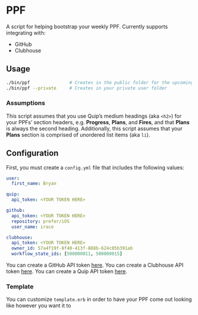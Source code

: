 # PPF

A script for helping bootstrap your weekly PPF. Currently supports integrating with:

* GitHub
* Clubhouse

## Usage

```bash
./bin/ppf               # Creates in the public folder for the upcoming week
./bin/ppf --private     # Creates in your private user folder
```

### Assumptions

This script assumes that you use Quip’s medium headings (aka `<h2>`) for your PPFs’ section headers, e.g. **Progress**, **Plans**, and **Fires**, and that **Plans** is always the second heading. Additionally, this script assumes that your **Plans** section is comprised of unordered list items (aka `li`).

## Configuration

First, you must create a `config.yml` file that includes the following values:

```yaml
user:
  first_name: Bryan

quip:
  api_token: <YOUR TOKEN HERE>

github:
  api_token: <YOUR TOKEN HERE>
  repository: prefer/iOS
  user_name: irace

clubhouse:
  api_token: <YOUR TOKEN HERE>
  owner_id: 57a4f19f-8f40-413f-888b-624c05b391ab
  workflow_state_ids: [500000011, 500000015]
```

You can create a GitHub API token [here](https://github.com/settings/tokens).
You can create a Clubhouse API token [here](https://app.clubhouse.io/prefer/settings/account/api-tokens).
You can create a Quip API token [here](https://interface.quip.com/api/personal-token).

### Template

You can customize `template.erb` in order to have your PPF come out looking like however you want it to
